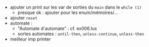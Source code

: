 * ajouter un print sur les var de sorties du `main` dans le `while (1)`
  * presque ok : ajouter pour les enum/mémoires/...
* ajouter `reset`
* automate :
  - "Automate d'automate" : cf. ex006.lus
  - sortes automates : `until-then`, `unless-continue`, `unless-then`
* meilleur imp printer
